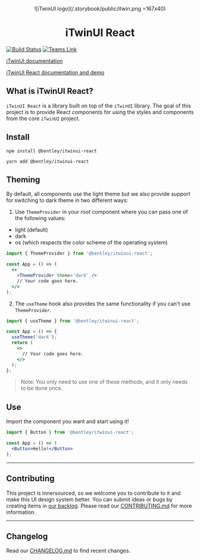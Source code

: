 <center>

  ![iTwinUI logo](/.storybook/public/itwin.png =167x40)

</center>

<h1 align="center">iTwinUI React</h1>

[![Build Status](https://dev.azure.com/bentleycs/UX%20Design/_apis/build/status/iTwinUI-React?branchName=main)](https://dev.azure.com/bentleycs/UX%20Design/_build/latest?definitionId=4767&branchName=main)
[![Teams Link](https://img.shields.io/badge/Microsoft%20Teams-bwc--react-green.svg)](https://teams.microsoft.com/l/channel/19%3aa697e82c0d0a43e58bbd1d01881abac0%40thread.skype/@bentley/itwinui-react?groupId=7ec5737d-780e-40e6-bf0e-e3991fd6f3a1&tenantId=067e9632-ea4c-4ed9-9e6d-e294956e284b)

[iTwinUI documentation](http://ux.bentley.com/itwin)

[iTwinUI React documentation and demo](https://ux.bentley.com/itwin/react)



## What is iTwinUI React?

`iTwinUI React` is a library built on top of the `iTwinUI` library.
The goal of this project is to provide React components for using the styles and components from the core `iTwinUI` project.

## Install

```
npm install @bentley/itwinui-react
```

```
yarn add @bentley/itwinui-react
```

## Theming
By default, all components use the light theme but we also provide support for switching to dark theme in two different ways:

1. Use `ThemeProvider` in your root component where you can pass one of the following values:
  - light (default)
  - dark
  - os (which respects the color scheme of the operating system)
```jsx
import { ThemeProvider } from '@bentley/itwinui-react';

const App = () => (
  <>
    <ThemeProvider theme='dark' />
    // Your code goes here.
  </>
);
```

2. The `useTheme` hook also provides the same functionality if you can't use `ThemeProvider`.
```jsx
import { useTheme } from '@bentley/itwinui-react';

const App = () => {
  useTheme('dark');
  return (
    <>
      // Your code goes here.
    </>
  );
};
```

> Note: You only need to use one of these methods, and it only needs to be done once.

## Use
Import the component you want and start using it!

```jsx
import { Button } from '@bentley/itwinui-react';

const App = () => (
  <Button>Hello!</Button>
);
```
---

## Contributing

This project is innersourced, so we welcome you to contribute to it and make this UI design system better. You can submit ideas or bugs by creating items in [our backlog](https://dev.azure.com/bentleycs/UX%20Design/_backlogs/backlog/iTwinUI/Features/?workitem=543453).
Please read our [CONTRIBUTING.md](./CONTRIBUTING.md) for more information.

---

## Changelog
Read our [CHANGELOG.md](./CHANGELOG.md) to find recent changes.
